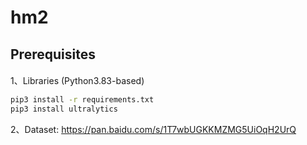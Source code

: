 # hm2
## Prerequisites
####
1、Libraries (Python3.83-based)
```bash
pip3 install -r requirements.txt
pip3 install ultralytics
```
2、Dataset: https://pan.baidu.com/s/1T7wbUGKKMZMG5UiOqH2UrQ
